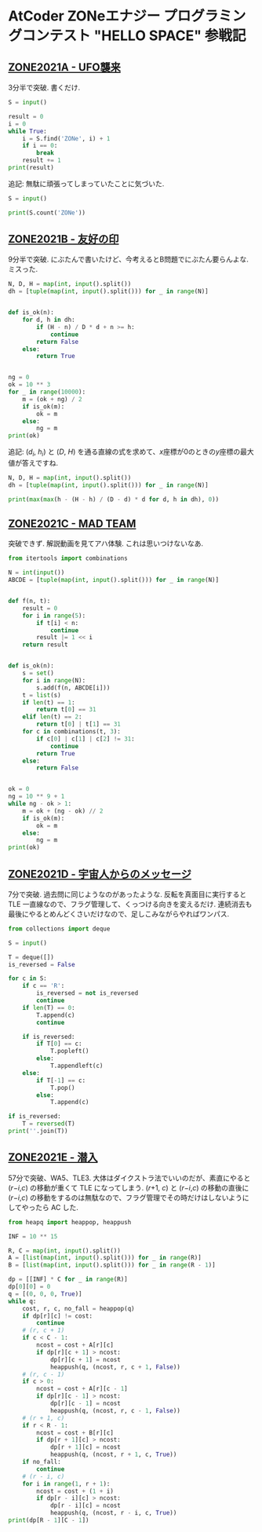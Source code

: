 # AtCoder ZONeエナジー プログラミングコンテスト "HELLO SPACE" 参戦記

## [ZONE2021A - UFO襲来](https://atcoder.jp/contests/zone2021/tasks/zone2021_a)

3分半で突破. 書くだけ.

```python
S = input()

result = 0
i = 0
while True:
    i = S.find('ZONe', i) + 1
    if i == 0:
        break
    result += 1
print(result)
```

追記: 無駄に頑張ってしまっていたことに気づいた.

```python
S = input()

print(S.count('ZONe'))
```

## [ZONE2021B - 友好の印](https://atcoder.jp/contests/zone2021/tasks/zone2021_b)

9分半で突破. にぶたんで書いたけど、今考えるとB問題でにぶたん要らんよな. ミスった.

```python
N, D, H = map(int, input().split())
dh = [tuple(map(int, input().split())) for _ in range(N)]


def is_ok(n):
    for d, h in dh:
        if (H - n) / D * d + n >= h:
            continue
        return False
    else:
        return True


ng = 0
ok = 10 ** 3
for _ in range(10000):
    m = (ok + ng) / 2
    if is_ok(m):
        ok = m
    else:
        ng = m
print(ok)
```

追記: (*d<sub>i</sub>*, *h<sub>i</sub>*) と (*D*, *H*) を通る直線の式を求めて、*x*座標が0のときの*y*座標の最大値が答えですね.

```python
N, D, H = map(int, input().split())
dh = [tuple(map(int, input().split())) for _ in range(N)]

print(max(max(h - (H - h) / (D - d) * d for d, h in dh), 0))
```

## [ZONE2021C - MAD TEAM](https://atcoder.jp/contests/zone2021/tasks/zone2021_c)

突破できず. 解説動画を見てアハ体験. これは思いつけないなあ.

```python
from itertools import combinations

N = int(input())
ABCDE = [tuple(map(int, input().split())) for _ in range(N)]


def f(n, t):
    result = 0
    for i in range(5):
        if t[i] < n:
            continue
        result |= 1 << i
    return result


def is_ok(n):
    s = set()
    for i in range(N):
        s.add(f(n, ABCDE[i]))
    t = list(s)
    if len(t) == 1:
        return t[0] == 31
    elif len(t) == 2:
        return t[0] | t[1] == 31
    for c in combinations(t, 3):
        if c[0] | c[1] | c[2] != 31:
            continue
        return True
    else:
        return False


ok = 0
ng = 10 ** 9 + 1
while ng - ok > 1:
    m = ok + (ng - ok) // 2
    if is_ok(m):
        ok = m
    else:
        ng = m
print(ok)
```

## [ZONE2021D - 宇宙人からのメッセージ](https://atcoder.jp/contests/zone2021/tasks/zone2021_d)

7分で突破. 過去問に同じようなのがあったような. 反転を真面目に実行すると TLE 一直線なので、フラグ管理して、くっつける向きを変えるだけ. 連続消去も最後にやるとめんどくさいだけなので、足しこみながらやればワンパス.

```python
from collections import deque

S = input()

T = deque([])
is_reversed = False

for c in S:
    if c == 'R':
        is_reversed = not is_reversed
        continue
    if len(T) == 0:
        T.append(c)
        continue

    if is_reversed:
        if T[0] == c:
            T.popleft()
        else:
            T.appendleft(c)
    else:
        if T[-1] == c:
            T.pop()
        else:
            T.append(c)

if is_reversed:
    T = reversed(T)
print(''.join(T))
```

## [ZONE2021E - 潜入](https://atcoder.jp/contests/zone2021/tasks/zone2021_e)

57分で突破、WA5、TLE3. 大体はダイクストラ法でいいのだが、素直にやると (*r*−*i*,*c*) の移動が重くて TLE になってしまう. (*r*+1, *c*) と (*r*−*i*,*c*) の移動の直後に (*r*−*i*,*c*) の移動をするのは無駄なので、フラグ管理でその時だけはしないようにしてやったら AC した.

```python
from heapq import heappop, heappush

INF = 10 ** 15

R, C = map(int, input().split())
A = [list(map(int, input().split())) for _ in range(R)]
B = [list(map(int, input().split())) for _ in range(R - 1)]

dp = [[INF] * C for _ in range(R)]
dp[0][0] = 0
q = [(0, 0, 0, True)]
while q:
    cost, r, c, no_fall = heappop(q)
    if dp[r][c] != cost:
        continue
    # (r, c + 1)
    if c < C - 1:
        ncost = cost + A[r][c]
        if dp[r][c + 1] > ncost:
            dp[r][c + 1] = ncost
            heappush(q, (ncost, r, c + 1, False))
    # (r, c - 1)
    if c > 0:
        ncost = cost + A[r][c - 1]
        if dp[r][c - 1] > ncost:
            dp[r][c - 1] = ncost
            heappush(q, (ncost, r, c - 1, False))
    # (r + 1, c)
    if r < R - 1:
        ncost = cost + B[r][c]
        if dp[r + 1][c] > ncost:
            dp[r + 1][c] = ncost
            heappush(q, (ncost, r + 1, c, True))
    if no_fall:
        continue
    # (r - i, c)
    for i in range(1, r + 1):
        ncost = cost + (1 + i)
        if dp[r - i][c] > ncost:
            dp[r - i][c] = ncost
            heappush(q, (ncost, r - i, c, True))
print(dp[R - 1][C - 1])
```
